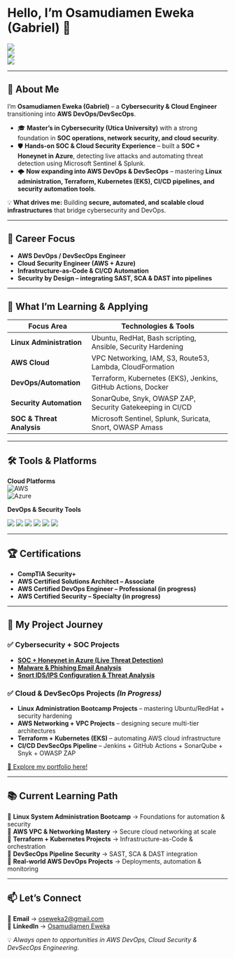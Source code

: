 # Hello, I’m Osamudiamen Eweka (Gabriel) 👋  

<a href="https://www.linkedin.com/in/gabriel-eweka//"><img src="https://img.shields.io/badge/-LinkedIn-0072b1?&style=for-the-badge&logo=linkedin&logoColor=white" /></a>  
<a href="mailto:oseweka2@gmail.com"><img src="https://img.shields.io/badge/-Email-D14836?style=for-the-badge&logo=gmail&logoColor=white" /></a>  
<a href="https://github.com/Eweka01"><img src="https://img.shields.io/badge/-GitHub-181717?style=for-the-badge&logo=github&logoColor=white" /></a>  

---

## 🚀 About Me  

I’m **Osamudiamen Eweka (Gabriel)** – a **Cybersecurity & Cloud Engineer** transitioning into **AWS DevOps/DevSecOps**.  

- 🎓 **Master’s in Cybersecurity (Utica University)** with a strong foundation in **SOC operations, network security, and cloud security**.  
- 🛡 **Hands-on SOC & Cloud Security Experience** – built a **SOC + Honeynet in Azure**, detecting live attacks and automating threat detection using Microsoft Sentinel & Splunk.  
- 🌩 **Now expanding into AWS DevOps & DevSecOps** – mastering **Linux administration, Terraform, Kubernetes (EKS), CI/CD pipelines, and security automation tools**.  

💡 **What drives me:** Building **secure, automated, and scalable cloud infrastructures** that bridge cybersecurity and DevOps.  

---

## 🎯 Career Focus  

- **AWS DevOps / DevSecOps Engineer**  
- **Cloud Security Engineer (AWS + Azure)**  
- **Infrastructure-as-Code & CI/CD Automation**  
- **Security by Design – integrating SAST, SCA & DAST into pipelines**  

---

## 🔑 What I’m Learning & Applying  

| **Focus Area**         | **Technologies & Tools**                                                                 |
|------------------------|-------------------------------------------------------------------------------------------|
| **Linux Administration** | Ubuntu, RedHat, Bash scripting, Ansible, Security Hardening |
| **AWS Cloud**          | VPC Networking, IAM, S3, Route53, Lambda, CloudFormation |
| **DevOps/Automation**  | Terraform, Kubernetes (EKS), Jenkins, GitHub Actions, Docker |
| **Security Automation**| SonarQube, Snyk, OWASP ZAP, Security Gatekeeping in CI/CD |
| **SOC & Threat Analysis** | Microsoft Sentinel, Splunk, Suricata, Snort, OWASP Amass |

---

## 🛠 Tools & Platforms  

**Cloud Platforms**  
![AWS](https://img.shields.io/badge/Amazon_AWS-232F3E?style=for-the-badge&logo=amazon-aws&logoColor=white)  
![Azure](https://img.shields.io/badge/Microsoft_Azure-0089D6?style=for-the-badge&logo=microsoft-azure&logoColor=white)  

**DevOps & Security Tools**  
<div>
  <img src="https://img.shields.io/badge/-Terraform-844FBA?style=for-the-badge&logo=terraform&logoColor=white" />
  <img src="https://img.shields.io/badge/-Kubernetes-326CE5?style=for-the-badge&logo=kubernetes&logoColor=white" />
  <img src="https://img.shields.io/badge/-Jenkins-D24939?style=for-the-badge&logo=jenkins&logoColor=white" />
  <img src="https://img.shields.io/badge/-GitHub_Actions-2088FF?style=for-the-badge&logo=github-actions&logoColor=white" />
  <img src="https://img.shields.io/badge/-Splunk-000000?style=for-the-badge&logo=splunk&logoColor=white" />
  <img src="https://img.shields.io/badge/-Microsoft_Sentinel-0078D4?style=for-the-badge&logo=microsoft&logoColor=white" />
</div>  

---

## 🏆 Certifications  

- **CompTIA Security+**  
- **AWS Certified Solutions Architect – Associate**  
- **AWS Certified DevOps Engineer – Professional (in progress)**  
- **AWS Certified Security – Specialty (in progress)**  

---

## 🚀 My Project Journey  

### ✅ Cybersecurity + SOC Projects  
- [**SOC + Honeynet in Azure (Live Threat Detection)**](https://github.com/Eweka01/Building-a-SOC-Honeynet-in-Azure-Live-Traffic-)  
- [**Malware & Phishing Email Analysis**](https://github.com/Eweka01/Malware-and-Phishing-Email-Analysis/tree/main)  
- [**Snort IDS/IPS Configuration & Threat Analysis**](https://github.com/Eweka01/Snort-IDS-IPS-Configuration-and-Analysis)  

### ✅ Cloud & DevSecOps Projects *(In Progress)*  
- **Linux Administration Bootcamp Projects** – mastering Ubuntu/RedHat + security hardening  
- **AWS Networking + VPC Projects** – designing secure multi-tier architectures  
- **Terraform + Kubernetes (EKS)** – automating AWS cloud infrastructure  
- **CI/CD DevSecOps Pipeline** – Jenkins + GitHub Actions + SonarQube + Snyk + OWASP ZAP  

[🔗 Explore my portfolio here!](https://github.com/Eweka01)  

---

## 📚 Current Learning Path  

📌 **Linux System Administration Bootcamp** → Foundations for automation & security  
📌 **AWS VPC & Networking Mastery** → Secure cloud networking at scale  
📌 **Terraform + Kubernetes Projects** → Infrastructure-as-Code & orchestration  
📌 **DevSecOps Pipeline Security** → SAST, SCA & DAST integration  
📌 **Real-world AWS DevOps Projects** → Deployments, automation & monitoring  

---

## 📫 Let’s Connect  

💌 **Email** → [oseweka2@gmail.com](mailto:oseweka2@gmail.com)  
🔗 **LinkedIn** → [Osamudiamen Eweka](https://www.linkedin.com/in/osamudiamen-eweka-85b3b3261/)  

💡 *Always open to opportunities in AWS DevOps, Cloud Security & DevSecOps Engineering.*  

